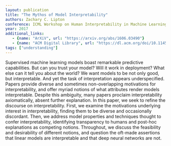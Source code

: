 ```yaml
---
layout: publication
title: "The Mythos of Model Interpretability"
authors: Zachary C. Lipton
conference: ICML Workshop on Human Interpretability in Machine Learning
year: 2017
additional_links:
   - {name: "ArXiV", url: "https://arxiv.org/abs/1606.03490"}
   - {name: "ACM Digital Library", url: "https://dl.acm.org/doi/10.1145/3236386.3241340"}
tags: ["understanding"]
---
```

Supervised machine learning models boast remarkable predictive capabilities. But can you trust your model? Will it work in deployment? What else can it tell you about the world? We want models to be not only good, but interpretable. And yet the task of interpretation appears underspecified. Papers provide diverse and sometimes non-overlapping motivations for interpretability, and offer myriad notions of what attributes render models interpretable. Despite this ambiguity, many papers proclaim interpretability axiomatically, absent further explanation. In this paper, we seek to refine the discourse on interpretability. First, we examine the motivations underlying interest in interpretability, finding them to be diverse and occasionally discordant. Then, we address model properties and techniques thought to confer interpretability, identifying transparency to humans and post-hoc explanations as competing notions. Throughout, we discuss the feasibility and desirability of different notions, and question the oft-made assertions that linear models are interpretable and that deep neural networks are not.
